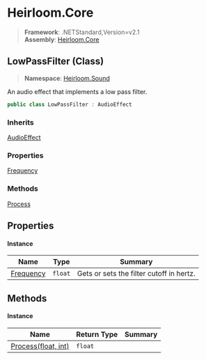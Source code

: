# Heirloom.Core

> **Framework**: .NETStandard,Version=v2.1  
> **Assembly**: [Heirloom.Core][0]

## LowPassFilter (Class)

> **Namespace**: [Heirloom.Sound][0]

An audio effect that implements a low pass filter.

```cs
public class LowPassFilter : AudioEffect
```

### Inherits

[AudioEffect][1]

### Properties

[Frequency][2]

### Methods

[Process][3]

## Properties

#### Instance

| Name           | Type    | Summary                                  |
|----------------|---------|------------------------------------------|
| [Frequency][2] | `float` | Gets or sets the filter cutoff in hertz. |

## Methods

#### Instance

| Name                     | Return Type | Summary |
|--------------------------|-------------|---------|
| [Process(float, int)][3] | `float`     |         |

[0]: ../../Heirloom.Core.md
[1]: AudioEffect.md
[2]: LowPassFilter/Frequency.md
[3]: LowPassFilter/Process.md
